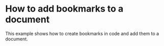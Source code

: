 # How to add bookmarks to a document


This example shows how to create bookmarks in code and add them to a document.

<br/>


